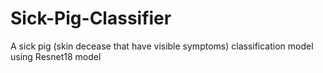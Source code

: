# Sick-Pig-Classifier
A sick pig (skin decease that have visible symptoms) classification model using Resnet18 model
